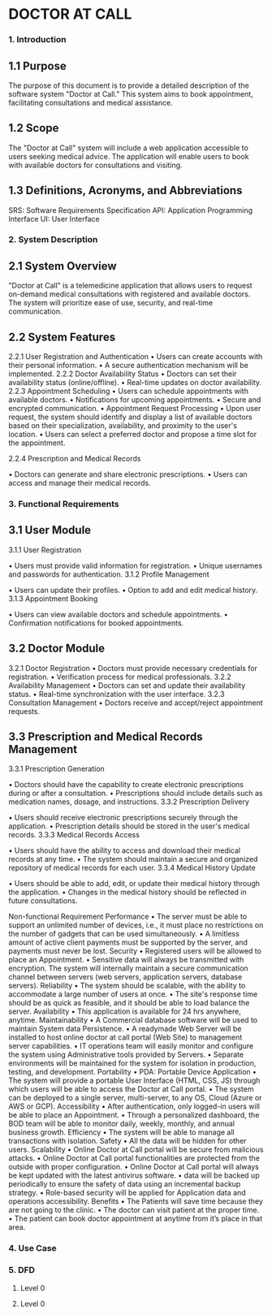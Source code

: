 # DOCTOR AT CALL


### 1. Introduction

## 1.1 Purpose
The purpose of this document is to provide a detailed description of the software system "Doctor at Call." This system aims to book appointment, facilitating  consultations and medical assistance.
## 1.2 Scope
The "Doctor at Call" system will include a web application accessible to users seeking medical advice. The application will enable users to book with available doctors for consultations  and visiting.

## 1.3 Definitions, Acronyms, and Abbreviations

SRS: Software Requirements Specification
API: Application Programming Interface
UI: User Interface





### 2. System Description
## 2.1 System Overview
"Doctor at Call" is a telemedicine application that allows users to request on-demand medical consultations with registered and available doctors. The system will prioritize ease of use, security, and real-time communication.

## 2.2 System Features
2.2.1 User Registration and Authentication
•	Users can create accounts with their personal information.
•	A secure authentication mechanism will be implemented.
2.2.2 Doctor Availability Status
•	Doctors can set their availability status (online/offline).
•	Real-time updates on doctor availability.
2.2.3 Appointment Scheduling
•	Users can schedule appointments with available doctors.
•	Notifications for upcoming appointments.
•	Secure and encrypted communication.
•	Appointment Request Processing
•	Upon user request, the system should identify and display a list of available doctors based on their specialization, availability, and proximity to the user's location.
•	Users can select a preferred doctor and propose a time slot for the appointment.

2.2.4 Prescription and Medical Records

•	Doctors can generate and share electronic prescriptions.
•	Users can access and manage their medical records.



### 3. Functional Requirements
## 3.1 User Module
3.1.1 User Registration

•	Users must provide valid information for registration.
•	Unique usernames and passwords for authentication.
3.1.2 Profile Management

•	Users can update their profiles.
•	Option to add and edit medical history.
3.1.3 Appointment Booking

•	Users can view available doctors and schedule appointments.
•	Confirmation notifications for booked appointments.

## 3.2 Doctor Module
3.2.1 Doctor Registration
•	Doctors must provide necessary credentials for registration.
•	Verification process for medical professionals.
3.2.2 Availability Management
•	Doctors can set and update their availability status.
•	Real-time synchronization with the user interface.
3.2.3 Consultation Management
•	Doctors receive and accept/reject appointment requests.

## 3.3 Prescription and Medical Records Management
3.3.1 Prescription Generation

•	Doctors should have the capability to create electronic prescriptions during or after a consultation.
•	Prescriptions should include details such as medication names, dosage, and instructions.
3.3.2 Prescription Delivery

•	Users should receive electronic prescriptions securely through the application.
•	Prescription details should be stored in the user's medical records.
3.3.3 Medical Records Access

•	Users should have the ability to access and download their medical records at any time.
•	The system should maintain a secure and organized repository of medical records for each user.
3.3.4 Medical History Update

•	Users should be able to add, edit, or update their medical history through the application.
•	Changes in the medical history should be reflected in future consultations.



Non-functional Requirement
Performance
•	The server must be able to support an unlimited number of devices, i.e., it must place no restrictions on the number of gadgets that can be used simultaneously.
•	A limitless amount of active client payments must be supported by the server, and payments must never be lost.
Security
•	Registered users will be allowed to place an Appointment.
•	Sensitive data will always be transmitted with encryption. The system will internally maintain a secure communication channel between servers (web servers, application servers, database servers).
Reliability
•	The system should be scalable, with the ability to accommodate a large number of users at once.
•	The site's response time should be as quick as feasible, and it should be able to load balance the server.
Availability
•	This application is available for 24 hrs anywhere, anytime.
Maintainability
•	A Commercial database software will be used to maintain System data Persistence.
•	A readymade Web Server will be installed to host online doctor at call portal (Web Site) to management server capabilities.
•	IT operations team will easily monitor and configure the system using Administrative tools provided by Servers.
•	Separate environments will be maintained for the system for isolation in production, testing, and development.
Portability
•	PDA: Portable Device Application
•	The system will provide a portable User Interface (HTML, CSS, JS) through which users will be able to access the Doctor at Call portal.
•	The system can be deployed to a single server, multi-server, to any OS, Cloud (Azure or AWS or GCP).
Accessibility
•	After authentication, only logged-in users will be able to place an Appointment.
•	Through a personalized dashboard, the BOD team will be able to monitor daily, weekly, monthly, and annual business growth.
Efficiency
•	The system will be able to manage all transactions with isolation.
Safety
•	All the data will be hidden for other users.
Scalability
•	Online Doctor at Call portal will be secure from malicious attacks.
•	Online Doctor at Call portal functionalities are protected from the outside with proper configuration.
•	Online Doctor at Call portal will always be kept updated with the latest antivirus software.
•	 data will be backed up periodically to ensure the safety of data using an incremental backup strategy.
•	Role-based security will be applied for Application data and operations accessibility.
Benefits
•	The Patients will save time because they are not going to the clinic.
•	The doctor can visit patient at the proper time.
•	The patient can book doctor appointment  at anytime from it’s place in that area.








### 4. Use Case 

 




### 5. DFD
1. Level 0 
 


1. Level 0 

